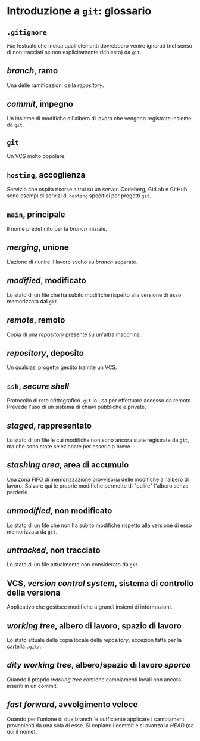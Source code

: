 # Introduzione a `git`: glossario

## `.gitignore`

_File_ testuale che indica quali elementi dovrebbero venire ignorati (nel senso
di non tracciati se non esplicitamente richiesto) da `git`.

## _branch_, ramo

Una delle ramificazioni della _repository_.

## _commit_, impegno
Un insieme di modifiche all'albero di lavoro che vengono registrate insieme da
`git`.

## `git`

Un VCS molto popolare.

## `hosting`, accoglienza

Servizio che ospita risorse altrui su un _server_. Codeberg, GitLab e GitHub
sono esempi di servizi di `hosting` specifici per progetti `git`.

## `main`, principale

Il nome predefinito per la _branch_ iniziale.

## _merging_, unione

L'azione di riunire il lavoro svolto su _branch_ separate.

## _modified_, modificato

Lo stato di un file che ha subito modifiche rispetto alla versione di esso
memorizzata dal `git`.

## _remote_, remoto

Copia di una _repository_ presente su un'altra macchina.

## _repository_, deposito

Un qualsiasi progetto gestito tramite un VCS.

## `ssh`, _secure shell_

Protocollo di rete crittografico. `git` lo usa per effettuare accesso da remoto.
Prevede l'uso di un sistema di chiavi pubbliche e private.

## _staged_, rappresentato

Lo stato di un file le cui modifiche non sono ancora state registrate da `git`,
ma che sono state selezionate per esserlo a breve.

## _stashing area_, area di accumulo

Una zona FIFO di memorizzazione provvisoria delle modifiche all'albero di
lavoro. Salvare qui le proprie modifiche permette di "pulire" l'albero senza
perderle.

## _unmodified_, non modificato

Lo stato di un file che non ha subito modifiche rispetto alla versione di esso
memorizzata da `git`.

## _untracked_, non tracciato

Lo stato di un file attualmente non considerato da `git`.

## VCS, _version control system_, sistema di controllo della versiona

Applicativo che gestisce modifiche a grandi insiemi di informazioni.

## _working tree_, albero di lavoro, spazio di lavoro

Lo stato attuale della copia locale della _repository_, eccezion fatta per la
cartella `.git/`.

## _dity working tree_, albero/spazio di lavoro _sporco_

Quando il proprio _working tree_ contiene cambiamenti locali non ancora
inseriti in un commit.

## _fast forward_, avvolgimento veloce

Quando per l'unione di due branch \`e sufficiente applicare i cambiamenti
provenienti da una sola di esse. Si copiano i commit e si avanza la _HEAD_
(da qui il nome).

